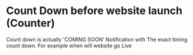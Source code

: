 # Count Down before website launch (Counter)
Count down is actually 'COMING SOON' Notification with The exact timing count down. For example when will website go Live
